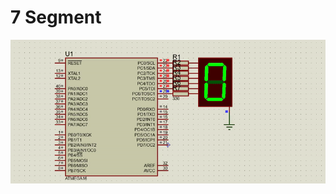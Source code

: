 # 7 Segment
![](https://github.com/behnamasaei/Electronic-Projects/blob/main/AVR/7_Segment_Counter/Rec0002-ezgif.com-video-to-gif-converter.gif)
